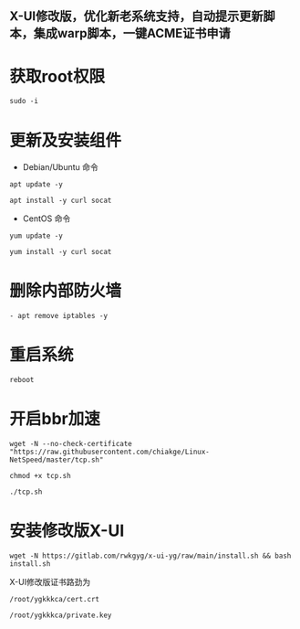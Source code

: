 ## X-UI修改版，优化新老系统支持，自动提示更新脚本，集成warp脚本，一键ACME证书申请
# 获取root权限
```
sudo -i
```
# 更新及安装组件
- Debian/Ubuntu 命令
```
apt update -y
```
```
apt install -y curl socat
```
- CentOS 命令
```
yum update -y
```
```
yum install -y curl socat
```
# 删除内部防火墙
```
- apt remove iptables -y
```
# 重启系统
```
reboot
```
# 开启bbr加速
```
wget -N --no-check-certificate "https://raw.githubusercontent.com/chiakge/Linux-NetSpeed/master/tcp.sh"

chmod +x tcp.sh

./tcp.sh
```
# 安装修改版X-UI
```
wget -N https://gitlab.com/rwkgyg/x-ui-yg/raw/main/install.sh && bash install.sh
```
X-UI修改版证书路劲为
```
/root/ygkkkca/cert.crt
```
```
/root/ygkkkca/private.key
```
